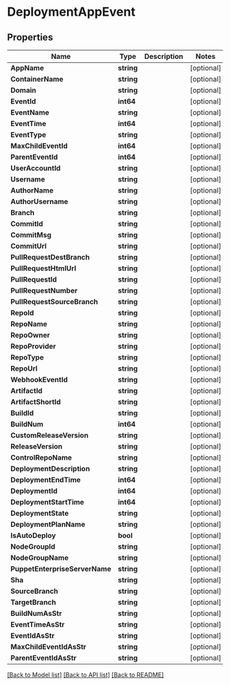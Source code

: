 # DeploymentAppEvent

## Properties

Name | Type | Description | Notes
------------ | ------------- | ------------- | -------------
**AppName** | **string** |  | [optional] 
**ContainerName** | **string** |  | [optional] 
**Domain** | **string** |  | [optional] 
**EventId** | **int64** |  | [optional] 
**EventName** | **string** |  | [optional] 
**EventTime** | **int64** |  | [optional] 
**EventType** | **string** |  | [optional] 
**MaxChildEventId** | **int64** |  | [optional] 
**ParentEventId** | **int64** |  | [optional] 
**UserAccountId** | **string** |  | [optional] 
**Username** | **string** |  | [optional] 
**AuthorName** | **string** |  | [optional] 
**AuthorUsername** | **string** |  | [optional] 
**Branch** | **string** |  | [optional] 
**CommitId** | **string** |  | [optional] 
**CommitMsg** | **string** |  | [optional] 
**CommitUrl** | **string** |  | [optional] 
**PullRequestDestBranch** | **string** |  | [optional] 
**PullRequestHtmlUrl** | **string** |  | [optional] 
**PullRequestId** | **string** |  | [optional] 
**PullRequestNumber** | **string** |  | [optional] 
**PullRequestSourceBranch** | **string** |  | [optional] 
**RepoId** | **string** |  | [optional] 
**RepoName** | **string** |  | [optional] 
**RepoOwner** | **string** |  | [optional] 
**RepoProvider** | **string** |  | [optional] 
**RepoType** | **string** |  | [optional] 
**RepoUrl** | **string** |  | [optional] 
**WebhookEventId** | **string** |  | [optional] 
**ArtifactId** | **string** |  | [optional] 
**ArtifactShortId** | **string** |  | [optional] 
**BuildId** | **string** |  | [optional] 
**BuildNum** | **int64** |  | [optional] 
**CustomReleaseVersion** | **string** |  | [optional] 
**ReleaseVersion** | **string** |  | [optional] 
**ControlRepoName** | **string** |  | [optional] 
**DeploymentDescription** | **string** |  | [optional] 
**DeploymentEndTime** | **int64** |  | [optional] 
**DeploymentId** | **int64** |  | [optional] 
**DeploymentStartTime** | **int64** |  | [optional] 
**DeploymentState** | **string** |  | [optional] 
**DeploymentPlanName** | **string** |  | [optional] 
**IsAutoDeploy** | **bool** |  | [optional] 
**NodeGroupId** | **string** |  | [optional] 
**NodeGroupName** | **string** |  | [optional] 
**PuppetEnterpriseServerName** | **string** |  | [optional] 
**Sha** | **string** |  | [optional] 
**SourceBranch** | **string** |  | [optional] 
**TargetBranch** | **string** |  | [optional] 
**BuildNumAsStr** | **string** |  | [optional] 
**EventTimeAsStr** | **string** |  | [optional] 
**EventIdAsStr** | **string** |  | [optional] 
**MaxChildEventIdAsStr** | **string** |  | [optional] 
**ParentEventIdAsStr** | **string** |  | [optional] 

[[Back to Model list]](../README.md#documentation-for-models) [[Back to API list]](../README.md#documentation-for-api-endpoints) [[Back to README]](../README.md)


